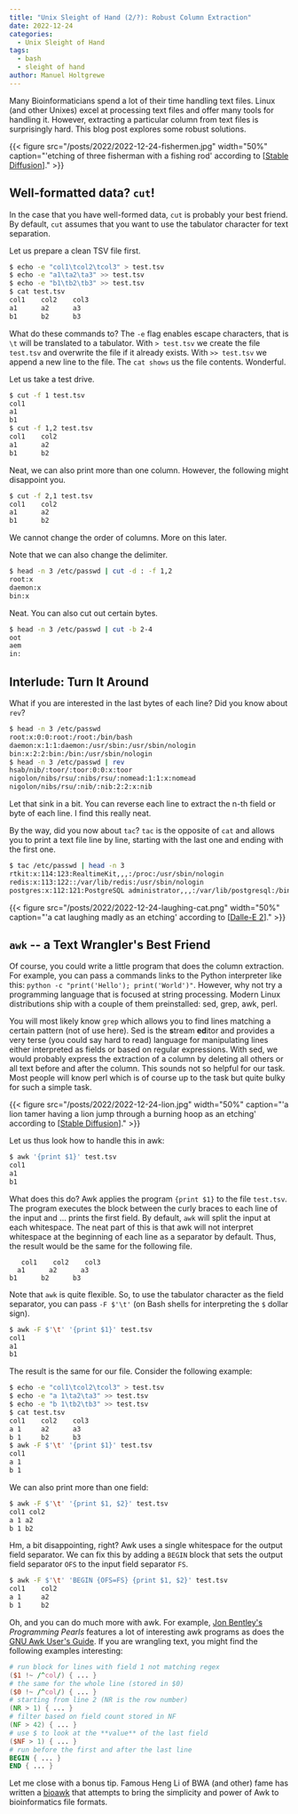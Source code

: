 ```yaml
---
title: "Unix Sleight of Hand (2/?): Robust Column Extraction"
date: 2022-12-24
categories:
  - Unix Sleight of Hand
tags:
  - bash
  - sleight of hand
author: Manuel Holtgrewe
---
```


Many Bioinformaticians spend a lot of their time handling text files.
Linux (and other Unixes) excel at processing text files and offer many tools for handling it.
However, extracting a particular column from text files is surprisingly hard.
This blog post explores some robust solutions.

<!--more-->

{{< figure src="/posts/2022/2022-12-24-fishermen.jpg" width="50%" caption="'etching of three fisherman with a fishing rod' according to [[Stable Diffusion](https://huggingface.co/spaces/stabilityai/stable-diffusion)]." >}}

## Well-formatted data? `cut`!

In the case that you have well-formed data, `cut` is probably your best friend.
By default, `cut` assumes that you want to use the tabulator character for text separation.

Let us prepare a clean TSV file first.

```bash
$ echo -e "col1\tcol2\tcol3" > test.tsv
$ echo -e "a1\ta2\ta3" >> test.tsv
$ echo -e "b1\tb2\tb3" >> test.tsv
$ cat test.tsv
col1    col2    col3
a1      a2      a3
b1      b2      b3
```

What do these commands to?
The `-e` flag enables escape characters, that is `\t` will be translated to a tabulator.
With `> test.tsv` we create the file `test.tsv` and overwrite the file if it already exists.
With `>> test.tsv` we append a new line to the file.
The `cat shows` us the file contents.
Wonderful.

Let us take a test drive.

```bash
$ cut -f 1 test.tsv
col1
a1
b1
$ cut -f 1,2 test.tsv
col1    col2
a1      a2
b1      b2
```

Neat, we can also print more than one column.
However, the following might disappoint you.

```bash
$ cut -f 2,1 test.tsv
col1    col2
a1      a2
b1      b2
```

We cannot change the order of columns.
More on this later.

Note that we can also change the delimiter.

```bash
$ head -n 3 /etc/passwd | cut -d : -f 1,2
root:x
daemon:x
bin:x
```

Neat.
You can also cut out certain bytes.

```bash
$ head -n 3 /etc/passwd | cut -b 2-4
oot
aem
in:
```

## Interlude: Turn It Around

What if you are interested in the last bytes of each line?
Did you know about `rev`?

```bash
$ head -n 3 /etc/passwd
root:x:0:0:root:/root:/bin/bash
daemon:x:1:1:daemon:/usr/sbin:/usr/sbin/nologin
bin:x:2:2:bin:/bin:/usr/sbin/nologin
$ head -n 3 /etc/passwd | rev
hsab/nib/:toor/:toor:0:0:x:toor
nigolon/nibs/rsu/:nibs/rsu/:nomead:1:1:x:nomead
nigolon/nibs/rsu/:nib/:nib:2:2:x:nib
```

Let that sink in a bit.
You can reverse each line to extract the n-th field or byte of each line.
I find this really neat.

By the way, did you now about `tac`?
`tac` is the opposite of `cat` and allows you to print a text file line by line, starting with the last one and ending with the first one.

```bash
$ tac /etc/passwd | head -n 3
rtkit:x:114:123:RealtimeKit,,,:/proc:/usr/sbin/nologin
redis:x:113:122::/var/lib/redis:/usr/sbin/nologin
postgres:x:112:121:PostgreSQL administrator,,,:/var/lib/postgresql:/bin/bash
```

{{< figure src="/posts/2022/2022-12-24-laughing-cat.png" width="50%" caption="'a cat laughing madly as an etching' according to [[Dalle-E 2](https://labs.openai.com)]." >}}

## `awk` -- a Text Wrangler's Best Friend

Of course, you could write a little program that does the column extraction.
For example, you can pass a commands links to the Python interpreter like this:
`python -c "print('Hello'); print('World')"`.
However, why not try a programming language that is focused at string processing.
Modern Linux distributions ship with a couple of them preinstalled: sed, grep, awk, perl.

You will most likely know `grep` which allows you to find lines matching a certain pattern (not of use here).
Sed is the **s**tream **ed**itor and provides a very terse (you could say hard to read) language for manipulating lines either interpreted as fields or based on regular expressions.
With sed, we would probably express the extraction of a column by deleting all others or all text before and after the column.
This sounds not so helpful for our task.
Most people will know perl which is of course up to the task but quite bulky for such a simple task.

{{< figure src="/posts/2022/2022-12-24-lion.jpg" width="50%" caption="'a lion tamer having a lion jump through a burning hoop as an etching' according to [[Stable Diffusion](https://huggingface.co/spaces/stabilityai/stable-diffusion)]." >}}

Let us thus look how to handle this in awk:

```bash
$ awk '{print $1}' test.tsv
col1
a1
b1
```

What does this do?
Awk applies the program `{print $1}` to the file `test.tsv`.
The program executes the block between the curly braces to each line of the input and ... prints the first field.
By default, `awk` will split the input at each whitespace.
The neat part of this is that awk will not interpret whitespace at the beginning of each line as a separator by default.
Thus, the result would be the same for the following file.

```text
   col1    col2    col3
  a1      a2      a3
b1      b2      b3
```

Note that `awk` is quite flexible.
So, to use the tabulator character as the field separator, you can pass `-F $'\t'` (on Bash shells for interpreting the `$` dollar sign).

```bash
$ awk -F $'\t' '{print $1}' test.tsv
col1
a1
b1
```

The result is the same for our file.
Consider the following example:

```bash
$ echo -e "col1\tcol2\tcol3" > test.tsv
$ echo -e "a 1\ta2\ta3" >> test.tsv
$ echo -e "b 1\tb2\tb3" >> test.tsv
$ cat test.tsv
col1    col2    col3
a 1     a2      a3
b 1     b2      b3
$ awk -F $'\t' '{print $1}' test.tsv
col1
a 1
b 1
```

We can also print more than one field:

```bash
$ awk -F $'\t' '{print $1, $2}' test.tsv
col1 col2
a 1 a2
b 1 b2
```

Hm, a bit disappointing, right?
Awk uses a single whitespace for the output field separator.
We can fix this by adding a `BEGIN` block that sets the output field separator `OFS` to the input field separator `FS`.

```bash
$ awk -F $'\t' 'BEGIN {OFS=FS} {print $1, $2}' test.tsv
col1    col2
a 1     a2
b 1     b2
```

Oh, and you can do much more with awk.
For example, [Jon Bentley's](https://en.wikipedia.org/wiki/Jon_Bentley_(computer_scientist)) *Programming Pearls* features a lot of interesting awk programs as does the [GNU Awk User's Guide](https://www.gnu.org/software/gawk/manual/gawk.html).
If you are wrangling text, you might find the following examples interesting:

```awk
# run block for lines with field 1 not matching regex
($1 !~ /^col/) { ... }
# the same for the whole line (stored in $0)
($0 !~ /^col/) { ... }
# starting from line 2 (NR is the row number)
(NR > 1) { ... }
# filter based on field count stored in NF
(NF > 42) { ... }
# use $ to look at the **value** of the last field
($NF > 1) { ... }
# run before the first and after the last line
BEGIN { ... }
END { ... }
```

Let me close with a bonus tip.
Famous Heng Li of BWA (and other) fame has written a [bioawk](https://github.com/lh3/bioawk) that attempts to bring the simplicity and power of Awk to bioinformatics file formats.
